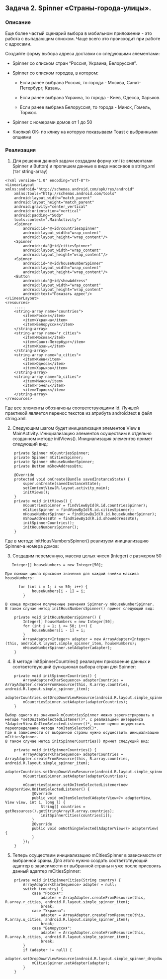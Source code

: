 ## Задача 2. Spinner «Страны-города-улицы».
### Описание

Еще более частый сценарий выбора в мобильном приложении - это работа с выпадающим списком. Чаще всего это происходит при работе с адресами.


Создайте форму выбора адреса доставки со следующими элементами:

* Spinner со списком стран “Россия, Украина, Белоруссия”.

* Spinner со списком городов, в котором: 

    * Если ранее выбрана Россия, то города - Москва, Санкт-Петербург, Казань.

    * Если ранее выбрана Украина, то города - Киев, Одесса, Харьков.

    * Если ранее выбрана Белоруссия, то города - Минск, Гомель, Торжок.

* Spinner с номерами домов от 1 до 50

* Кнопкой ОК- по клику на которую показываем Toast с выбранными опциями

### Реализация
1. Для решения данной задачи создадим форму xml (с элементами Spinner и Button) и пропишем данные в виде массивов в string.xml  (тэг string-array)
```  
<?xml version="1.0" encoding="utf-8"?>
<LinearLayout xmlns:android="http://schemas.android.com/apk/res/android"
    xmlns:tools="http://schemas.android.com/tools"
    android:layout_width="match_parent"
    android:layout_height="match_parent"
    android:gravity="center_vertical"
    android:orientation="vertical"
    android:padding="50dp"
    tools:context=".MainActivity">
    <Spinner
        android:id="@+id/countriesSpinner"
        android:layout_width="wrap_content"
        android:layout_height="wrap_content"/>
    <Spinner
        android:id="@+id/citiesSpinner"
        android:layout_width="wrap_content"
        android:layout_height="wrap_content"/>
    <Spinner
        android:id="@+id/houseNumberSpinner"
        android:layout_width="wrap_content"
        android:layout_height="wrap_content"/>
    <Button
        android:id="@+id/showAddress"
        android:layout_width="wrap_content"
        android:layout_height="wrap_content"
        android:text="Показать адрес"/>
</LinearLayout>
<resources>
    .....
    <string-array name="countries">
        <item>Россия</item>
        <item>Украина</item>
        <item>Белоруссия</item>
    </string-array>
    <string-array name="r_cities">
        <item>Москва</item>
        <item>Санкт-Петербург</item>
        <item>Казань</item>
    </string-array>
    <string-array name="u_cities">
        <item>Киев</item>
        <item>Одесса</item>
        <item>Харьков</item>
    </string-array>
    <string-array name="b_cities">
        <item>Минск</item>
        <item>Гомель</item>
        <item>Торжок</item>
    </string-array>
</resources>
```  

Где все элементы обозначены соответствующими Id. Лучшей практикой является перенос текстов из атрибута android:text в файл string.xml.

2. Следующим шагом будет инициализация элементов View в MainActivity. Инициализацию элементов осуществим в отдельно созданном методе initViews().
Инициализация элементов примет следующий вид:
```   
	private Spinner mCountriesSpinner;
    private Spinner mCitiesSpinner;
    private Spinner mHouseNumberSpinner;
    private Button mShowAddressBtn;
    
    @Override
    protected void onCreate(Bundle savedInstanceState) {
        super.onCreate(savedInstanceState);
        setContentView(R.layout.activity_main);
        initViews();
    }
    private void initViews() {
        mCountriesSpinner = findViewById(R.id.countriesSpinner);
        mCitiesSpinner = findViewById(R.id.citiesSpinner);
        mHouseNumberSpinner = findViewById(R.id.houseNumberSpinner);
        mShowAddressBtn = findViewById(R.id.showAddressBtn);
		initSpinnerCountries();
		initHousNumbersSpinner();
    }
```  

Где в методе initHousNumbersSpinner() реализуем инициализацию Spinner-а номера домов:

3. Создадим переменную, массив целых чисел (Integer) с размером 50
```   
   Integer[] houseNumbers = new Integer[50];
```   

	При помощи цикла присвоим значения для каждой ячейки массива houseNumbers:

```   
      for (int i = 1; i <= 50; i++) {
            houseNumbers[i - 1] = i;
        }
```    

	В конце присвоим полученные значения Spinner-у mHouseNumberSpinner. 
	В таком случае метод initHousNumbersSpinner() примет следующий вид:

```  
    private void initHousNumbersSpinner() {
        Integer[] houseNumbers = new Integer[50];
        for (int i = 1; i <= 50; i++) {
            houseNumbers[i - 1] = i;
        }
        ArrayAdapter<Integer> adapter = new ArrayAdapter<Integer>(this, android.R.layout.simple_spinner_item, houseNumbers);
        mHouseNumberSpinner.setAdapter(adapter);
    }
```  

4.  В методе initSpinnerCountries() реализуем присвоение данных и соответствующий функционал выбора стран для Spinner:

```    
	private void initSpinnerCountries() {
        ArrayAdapter<CharSequence> adapterCountries = ArrayAdapter.createFromResource(this, R.array.countries, android.R.layout.simple_spinner_item);
        adapterCountries.setDropDownViewResource(android.R.layout.simple_spinner_dropdown_item);
        mCountriesSpinner.setAdapter(adapterCountries);
    }
```   
	Выбор одного из значений mCountriesSpinner можно зарегистрировать в методе *setOnItemSelectedListener()*, с реализацией интерфейса *AdapterView.OnItemSelectedListener()*, после нужно осуществить переопределение метода *onItemSelected()*.
	Где в зависимости от выбранной страны нужно осуществить инициализацию mCitiesSpinner.
	В таком случае метод initSpinnerCountries() примет следующий вид:

```    
	private void initSpinnerCountries() {
        ArrayAdapter<CharSequence> adapterCountries = ArrayAdapter.createFromResource(this, R.array.countries, android.R.layout.simple_spinner_item);
        adapterCountries.setDropDownViewResource(android.R.layout.simple_spinner_dropdown_item);
        mCountriesSpinner.setAdapter(adapterCountries);
 
		mCountriesSpinner.setOnItemSelectedListener(new AdapterView.OnItemSelectedListener() {
            @Override
            public void onItemSelected(AdapterView<?> adapterView, View view, int i, long l) {
                String[] countries = getResources().getStringArray(R.array.countries);
                initSpinnerCities(countries[i]);
            }
            @Override
            public void onNothingSelected(AdapterView<?> adapterView) {
            }
        });
	}
```  

5. Теперь осуществим инициализацию mCitiesSpinner в зависимости от выбранной сраны. 
	Для этого нужно создать соответствующий адаптер в зависимости от выбранной страны и уже после присвоить данный адаптер mCitiesSpinner:

```   
    private void initSpinnerCities(String country) {
        ArrayAdapter<CharSequence> adapter = null;
        switch (country) {
            case "Россия":
                adapter = ArrayAdapter.createFromResource(this, R.array.r_cities, android.R.layout.simple_spinner_item);
                break;
            case "Украина":
                adapter = ArrayAdapter.createFromResource(this, R.array.u_cities, android.R.layout.simple_spinner_item);
                break;
            case "Белоруссия":
                adapter = ArrayAdapter.createFromResource(this, R.array.b_cities, android.R.layout.simple_spinner_item);
                break;
        }
        if (adapter != null) {
            adapter.setDropDownViewResource(android.R.layout.simple_spinner_dropdown_item);
            mCitiesSpinner.setAdapter(adapter);
        }
    }
```  
